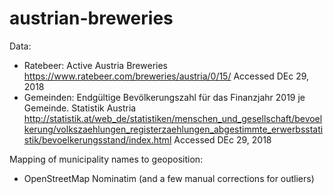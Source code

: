 # austrian-breweries

Data:
- Ratebeer: Active Austria Breweries https://www.ratebeer.com/breweries/austria/0/15/ Accessed DEc 29, 2018
- Gemeinden: Endgültige Bevölkerungszahl für das Finanzjahr 2019 je Gemeinde. Statistik Austria http://statistik.at/web_de/statistiken/menschen_und_gesellschaft/bevoelkerung/volkszaehlungen_registerzaehlungen_abgestimmte_erwerbsstatistik/bevoelkerungsstand/index.html Accessed DEc 29, 2018

Mapping of municipality names to geoposition:
- OpenStreetMap Nominatim (and a few manual corrections for outliers)
